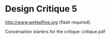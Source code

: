 # Design Critique 5

<http://www.wefeelfine.org> (flash required).


Conversation starters for the critique: critique.pdf

[critique.pdf]: critique.pdf
